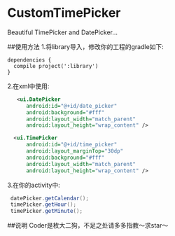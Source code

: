 # CustomTimePicker
Beautiful TimePicker and DatePicker...

##使用方法
  1.将library导入，修改你的工程的gradle如下:

    dependencies {
      compile project(':library')
    }

  2.在xml中使用:
  ```xml
     <ui.DatePicker
        android:id="@+id/date_picker"
        android:background="#fff"
        android:layout_width="match_parent"
        android:layout_height="wrap_content" />

    <ui.TimePicker
        android:id="@+id/time_picker"
        android:layout_marginTop="30dp"
        android:background="#fff"
        android:layout_width="match_parent"
        android:layout_height="wrap_content" />
  ```      
  3.在你的activity中:
  ```java
   datePicker.getCalendar();
   timePicker.getHour();
   timePicker.getMinute();
  ```
  
##说明
  Coder是枚大二狗，不足之处请多多指教～求star～
